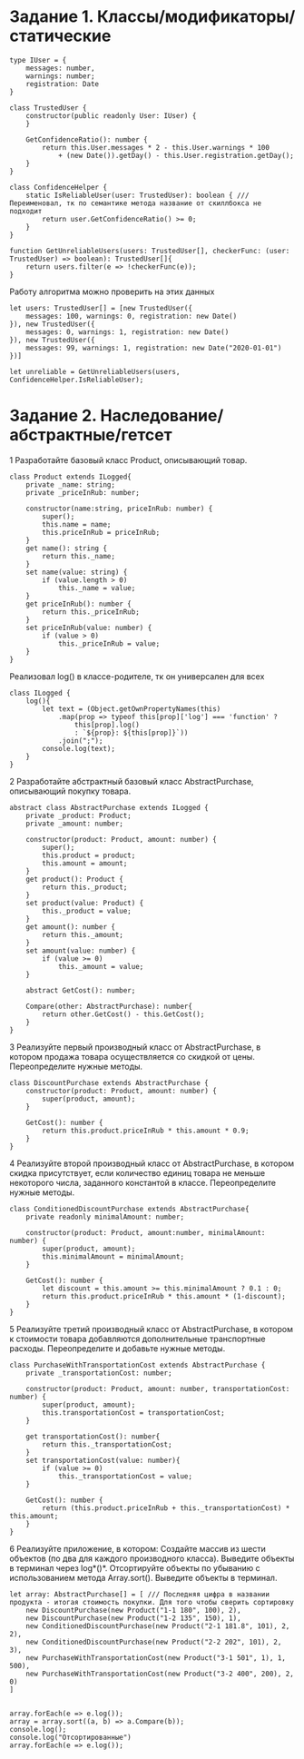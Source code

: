 # Задание 1. Классы/модификаторы/статические
```
type IUser = {
    messages: number,
    warnings: number;
    registration: Date
}

class TrustedUser {
    constructor(public readonly User: IUser) {
    }

    GetConfidenceRatio(): number {
        return this.User.messages * 2 - this.User.warnings * 100
            + (new Date()).getDay() - this.User.registration.getDay();
    }
}

class ConfidenceHelper {
    static IsReliableUser(user: TrustedUser): boolean { /// Переименовал, тк по семантике метода название от скиллбокса не подходит
        return user.GetConfidenceRatio() >= 0;
    }
}

function GetUnreliableUsers(users: TrustedUser[], checkerFunc: (user: TrustedUser) => boolean): TrustedUser[]{
    return users.filter(e => !checkerFunc(e));
}
```
Работу алгоритма можно проверить на этих данных
```
let users: TrustedUser[] = [new TrustedUser({
    messages: 100, warnings: 0, registration: new Date()
}), new TrustedUser({
    messages: 0, warnings: 1, registration: new Date()
}), new TrustedUser({
    messages: 99, warnings: 1, registration: new Date("2020-01-01")
})]

let unreliable = GetUnreliableUsers(users, ConfidenceHelper.IsReliableUser);
```
# Задание 2. Наследование/абстрактные/гетсет
1 Разработайте базовый класс Product, описывающий товар.
```
class Product extends ILogged{
    private _name: string;
    private _priceInRub: number;

    constructor(name:string, priceInRub: number) {
        super();
        this.name = name;
        this.priceInRub = priceInRub;
    }
    get name(): string {
        return this._name;
    }
    set name(value: string) {
        if (value.length > 0)
            this._name = value;
    }
    get priceInRub(): number {
        return this._priceInRub;
    }
    set priceInRub(value: number) {
        if (value > 0)
            this._priceInRub = value;
    }
}
```
Реализовал log() в классе-родителе, тк он универсален для всех
```
class ILogged {
    log(){
        let text = (Object.getOwnPropertyNames(this)
            .map(prop => typeof this[prop]['log'] === 'function' ?
                this[prop].log()
                : `${prop}: ${this[prop]}`))
            .join(";");
        console.log(text);
    }
}
```
2 Разработайте абстрактный базовый класс AbstractPurchase, описывающий покупку товара.
```
abstract class AbstractPurchase extends ILogged {
    private _product: Product;
    private _amount: number;

    constructor(product: Product, amount: number) {
        super();
        this.product = product;
        this.amount = amount;
    }
    get product(): Product {
        return this._product;
    }
    set product(value: Product) {
        this._product = value;
    }
    get amount(): number {
        return this._amount;
    }
    set amount(value: number) {
        if (value >= 0)
            this._amount = value;
    }

    abstract GetCost(): number;

    Compare(other: AbstractPurchase): number{
        return other.GetCost() - this.GetCost();
    }
}
```
3 Реализуйте первый производный класс от AbstractPurchase, в котором продажа товара осуществляется со скидкой от цены. Переопределите нужные методы.
```
class DiscountPurchase extends AbstractPurchase {
    constructor(product: Product, amount: number) {
        super(product, amount);
    }

    GetCost(): number {
        return this.product.priceInRub * this.amount * 0.9;
    }
}
```
4 Реализуйте второй производный класс от AbstractPurchase, в котором скидка присутствует, если количество единиц товара не меньше некоторого числа, заданного константой в классе. Переопределите нужные методы.
```
class ConditionedDiscountPurchase extends AbstractPurchase{
    private readonly minimalAmount: number;

    constructor(product: Product, amount:number, minimalAmount: number) {
        super(product, amount);
        this.minimalAmount = minimalAmount;
    }

    GetCost(): number {
        let discount = this.amount >= this.minimalAmount ? 0.1 : 0;
        return this.product.priceInRub * this.amount * (1-discount);
    }
}
```
5 Реализуйте третий производный класс от AbstractPurchase, в котором к стоимости товара добавляются дополнительные транспортные расходы. Переопределите и добавьте нужные методы.
```
class PurchaseWithTransportationCost extends AbstractPurchase {
    private _transportationCost: number;

    constructor(product: Product, amount: number, transportationCost: number) {
        super(product, amount);
        this.transportationCost = transportationCost;
    }

    get transportationCost(): number{
        return this._transportationCost;
    }
    set transportationCost(value: number){
        if (value >= 0)
            this._transportationCost = value;
    }

    GetCost(): number {
        return (this.product.priceInRub + this._transportationCost) * this.amount;
    }
}
```
6 Реализуйте приложение, в котором:
Создайте массив из шести объектов (по два для каждого производного класса).
Выведите объекты в терминал через log*()*.
Отсортируйте объекты по убыванию с использованием метода Array.sort().
Выведите объекты в терминал.
```
let array: AbstractPurchase[] = [ /// Последняя цифра в названии продукта - итогая стоимость покупки. Для того чтобы сверить сортировку
    new DiscountPurchase(new Product("1-1 180", 100), 2),
    new DiscountPurchase(new Product("1-2 135", 150), 1),
    new ConditionedDiscountPurchase(new Product("2-1 181.8", 101), 2, 2),
    new ConditionedDiscountPurchase(new Product("2-2 202", 101), 2, 3),
    new PurchaseWithTransportationCost(new Product("3-1 501", 1), 1, 500),
    new PurchaseWithTransportationCost(new Product("3-2 400", 200), 2, 0)
]


array.forEach(e => e.log());
array = array.sort((a, b) => a.Compare(b));
console.log();
console.log("Отсортированные")
array.forEach(e => e.log());
```
